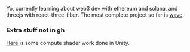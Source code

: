 Yo, currently learning about web3 dev with ethereum and solana, and threejs with react-three-fiber. The most complete project so far is [wave](https://github.com/nicolasgargano/wave).

### Extra stuff not in gh
[Here](https://www.youtube.com/watch?v=l-1H0u8_iYI) is some compute shader work done in Unity.
